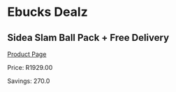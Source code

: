 
# Ebucks Dealz
## Sidea Slam Ball Pack + Free Delivery
[Product Page](https://www.ebucks.com/web/shop/productSelected.do?prodId=1157647278&catId=1173528667)

Price: R1929.00

Savings: 270.0


	